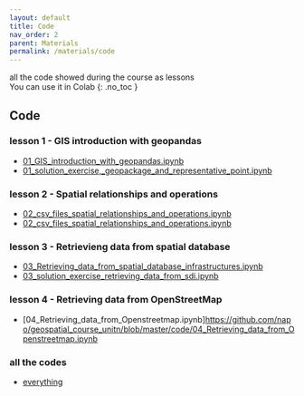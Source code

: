 ```yaml
---
layout: default
title: Code
nav_order: 2
parent: Materials
permalink: /materials/code
---
```

all the code showed during the course as lessons<br/>
You can use it in Colab
{: .no_toc }

## Code
### lesson 1 - GIS introduction with geopandas
- [01_GIS_introduction_with_geopandas.ipynb](https://github.com/napo/geospatial_course_unitn/blob/master/code/01_GIS_introduction_with_geopandas.ipynb)
- [01_solution_exercise,_geopackage_and_representative_point.ipynb](https://github.com/napo/geospatial_course_unitn/blob/master/code/01_solution_exercise%2C_geopackage_and_representative_point.ipynb)

### lesson 2 - Spatial relationships and operations
- [02_csv_files_spatial_relationships_and_operations.ipynb](https://github.com/napo/geospatial_course_unitn/blob/master/code/02_csv_files_spatial_relationships_and_operations.ipynb)
- [02_csv_files_spatial_relationships_and_operations.ipynb](https://github.com/napo/geospatial_course_unitn/blob/master/code/02_csv_files_spatial_relationships_and_operations.ipynb)

### lesson 3 - Retrievieng data from spatial database
- [03_Retrieving_data_from_spatial_database_infrastructures.ipynb](https://github.com/napo/geospatial_course_unitn/blob/master/code/03_Retrieving_data_from_spatial_database_infrastructures.ipynb)
- [03_solution_exercise_retrieving_data_from_sdi.ipynb](https://github.com/napo/geospatial_course_unitn/blob/master/code/03_solution_exercise_retrieving_data_from_sdi.ipynb)

### lesson 4 - Retrieving data from OpenStreetMap
- [04_Retrieving_data_from_Openstreetmap.ipynb]https://github.com/napo/geospatial_course_unitn/blob/master/code/04_Retrieving_data_from_Openstreetmap.ipynb

### all the codes
- [everything](https://github.com/napo/geospatial_course_unitn/tree/master/code)
